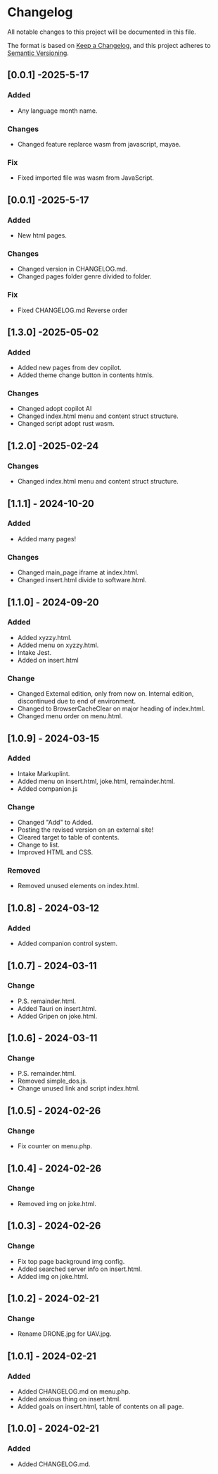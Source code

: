 # Changelog

All notable changes to this project will be documented in this file.

The format is based on [Keep a Changelog](https://keepachangelog.com/en/1.1.0/),
and this project adheres to [Semantic Versioning](https://semver.org/spec/v2.0.0.html).

<!-- 0.x.y only because unstable system -->

## [0.0.1] -2025-5-17

### Added
- Any language month name.

### Changes
- Changed feature replarce wasm from javascript, mayae.

### Fix
- Fixed imported file was wasm from JavaScript.

## [0.0.1] -2025-5-17

### Added
- New html pages.

### Changes
- Changed version in CHANGELOG.md.
- Changed pages folder genre divided to folder.

### Fix
- Fixed CHANGELOG.md Reverse order

## [1.3.0] -2025-05-02

### Added
- Added new pages from dev copilot.
- Added theme change button in contents htmls.

### Changes
- Changed adopt copilot AI
- Changed index.html menu and content struct structure.
- Changed script adopt rust wasm.

## [1.2.0] -2025-02-24

### Changes

- Changed index.html menu and content struct structure.

## [1.1.1] - 2024-10-20

### Added

- Added many pages!

### Changes

- Changed main_page iframe at index.html.
- Changed insert.html divide to software.html.

## [1.1.0] - 2024-09-20

### Added

- Added xyzzy.html.
- Added menu on xyzzy.html.
- Intake Jest.
- Added on insert.html

### Change

- Changed External edition, only from now on. Internal edition, discontinued due to end of environment.
- Changed to BrowserCacheClear on major heading of index.html.
- Changed menu order on menu.html.

## [1.0.9] - 2024-03-15

### Added

- Intake Markuplint.
- Added menu on insert.html, joke.html, remainder.html.
- Added companion.js

### Change

- Changed "Add" to Added.
- Posting the revised version on an external site!
- Cleared target to table of contents.
- Change to list.
- Improved HTML and CSS.

### Removed

- Removed unused elements on index.html.

## [1.0.8] - 2024-03-12

### Added

- Added companion control system.

## [1.0.7] - 2024-03-11

### Change

- P.S. remainder.html.
- Added Tauri on insert.html.
- Added Gripen on joke.html.

## [1.0.6] - 2024-03-11

### Change

- P.S. remainder.html.
- Removed simple_dos.js.
- Change unused link and script index.html.

## [1.0.5] - 2024-02-26

### Change

- Fix counter on menu.php.

## [1.0.4] - 2024-02-26

### Change

- Removed img on joke.html.

## [1.0.3] - 2024-02-26

### Change

- Fix top page background img config.
- Added searched server info on insert.html.
- Added img on joke.html.

## [1.0.2] - 2024-02-21

### Change

- Rename DRONE.jpg for UAV.jpg.

## [1.0.1] - 2024-02-21

### Added

- Added CHANGELOG.md on menu.php.
- Added anxious thing on insert.html.
- Added goals on insert.html, table of contents on all page.

## [1.0.0] - 2024-02-21

### Added

- Added CHANGELOG.md.
